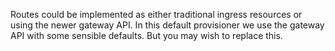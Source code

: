Routes could be implemented as either traditional ingress resources or using the newer gateway API. In this default provisioner we use the gateway API with some sensible defaults. But you may wish to replace this.